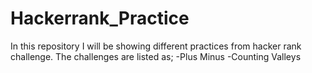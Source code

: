 # Hackerrank_Practice
In this repository I will be showing different practices from hacker rank challenge.
The challenges are listed as;
-Plus Minus
-Counting Valleys

